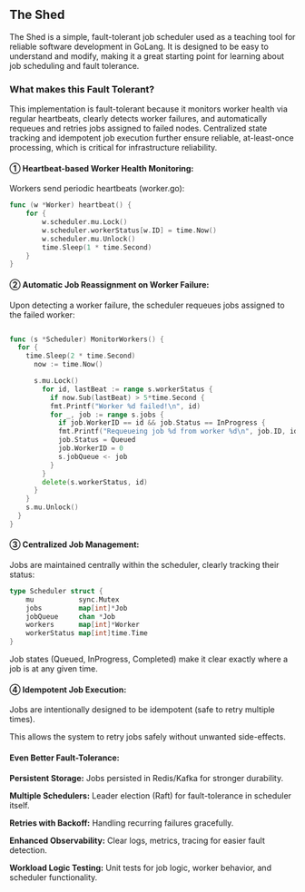 ## The Shed

The Shed is a simple, fault-tolerant job scheduler used as a teaching tool for reliable software development in GoLang. It is designed to be easy to understand and modify, making it a great starting point for learning about job scheduling and fault tolerance.

### What makes this Fault Tolerant?

This implementation is fault-tolerant because it monitors worker health via regular heartbeats, clearly detects worker failures, and automatically requeues and retries jobs assigned to failed nodes. Centralized state tracking and idempotent job execution further ensure reliable, at-least-once processing, which is critical for infrastructure reliability.


#### ① Heartbeat-based Worker Health Monitoring:

Workers send periodic heartbeats (worker.go):

```go
func (w *Worker) heartbeat() {
    for {
        w.scheduler.mu.Lock()
        w.scheduler.workerStatus[w.ID] = time.Now()
        w.scheduler.mu.Unlock()
        time.Sleep(1 * time.Second)
    }
}
```

#### ② Automatic Job Reassignment on Worker Failure:

Upon detecting a worker failure, the scheduler requeues jobs assigned to the failed worker:

```go

func (s *Scheduler) MonitorWorkers() {
  for {
    time.Sleep(2 * time.Second)
      now := time.Now()

      s.mu.Lock()
        for id, lastBeat := range s.workerStatus {
          if now.Sub(lastBeat) > 5*time.Second {
          fmt.Printf("Worker %d failed!\n", id)
          for _, job := range s.jobs {
            if job.WorkerID == id && job.Status == InProgress {
            fmt.Printf("Requeueing job %d from worker %d\n", job.ID, id)
            job.Status = Queued
            job.WorkerID = 0
            s.jobQueue <- job
          }
        }
        delete(s.workerStatus, id)
      }
    }
    s.mu.Unlock()
  }
}
```

#### ③ Centralized Job Management:

Jobs are maintained centrally within the scheduler, clearly tracking their status:

```go
type Scheduler struct {
    mu           sync.Mutex
    jobs         map[int]*Job
    jobQueue     chan *Job
    workers      map[int]*Worker
    workerStatus map[int]time.Time
}
```

Job states (Queued, InProgress, Completed) make it clear exactly where a job is at any given time.

#### ④ Idempotent Job Execution:

Jobs are intentionally designed to be idempotent (safe to retry multiple times).

This allows the system to retry jobs safely without unwanted side-effects.

#### Even Better Fault-Tolerance:

**Persistent Storage:** Jobs persisted in Redis/Kafka for stronger durability.

**Multiple Schedulers:** Leader election (Raft) for fault-tolerance in scheduler itself.

**Retries with Backoff:** Handling recurring failures gracefully.

**Enhanced Observability:** Clear logs, metrics, tracing for easier fault detection.

**Workload Logic Testing:** Unit tests for job logic, worker behavior, and scheduler functionality. 
